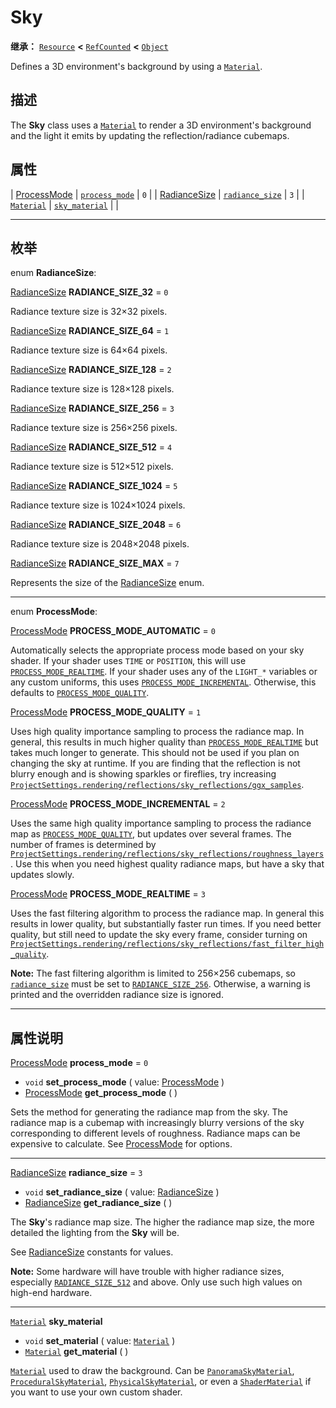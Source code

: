 <!-- ⚠ 请勿编辑本文件 ⚠ -->
<!-- 本文档使用脚本从 WeDot 引擎源码仓库生成。 -->
<!-- 生成脚本：https://github.com/WeDot-Engine/WeDot/tree/4.3/doc/tools/make_md.py； -->
<!-- 原文件：https://github.com/WeDot-Engine/WeDot/tree/4.3/doc/classes/Sky.xml。 -->

<div id="_class_sky"></div>

# Sky

**继承：** [`Resource`](class_resource.md) **<** [`RefCounted`](class_refcounted.md) **<** [`Object`](class_object.md)

Defines a 3D environment's background by using a [`Material`](class_material.md).

## 描述

The **Sky** class uses a [`Material`](class_material.md) to render a 3D environment's background and the light it emits by updating the reflection/radiance cubemaps.

## 属性

| [ProcessMode](#enum_sky_processmode)   | [`process_mode`](#class_sky_property_process_mode)   | ``0`` |
| [RadianceSize](#enum_sky_radiancesize) | [`radiance_size`](#class_sky_property_radiance_size) | ``3`` |
| [`Material`](class_material.md)        | [`sky_material`](#class_sky_property_sky_material)   |       |

<!-- rst-class:: classref-section-separator -->

---

## 枚举

<div id="_class_enum_sky_radiancesize"></div>

enum **RadianceSize**: <div id="enum_sky_radiancesize"></div>

<div id="_class_sky_constant_radiance_size_32"></div>

[RadianceSize](#enum_sky_radiancesize) **RADIANCE_SIZE_32** = ``0``

Radiance texture size is 32×32 pixels.

<div id="_class_sky_constant_radiance_size_64"></div>

[RadianceSize](#enum_sky_radiancesize) **RADIANCE_SIZE_64** = ``1``

Radiance texture size is 64×64 pixels.

<div id="_class_sky_constant_radiance_size_128"></div>

[RadianceSize](#enum_sky_radiancesize) **RADIANCE_SIZE_128** = ``2``

Radiance texture size is 128×128 pixels.

<div id="_class_sky_constant_radiance_size_256"></div>

[RadianceSize](#enum_sky_radiancesize) **RADIANCE_SIZE_256** = ``3``

Radiance texture size is 256×256 pixels.

<div id="_class_sky_constant_radiance_size_512"></div>

[RadianceSize](#enum_sky_radiancesize) **RADIANCE_SIZE_512** = ``4``

Radiance texture size is 512×512 pixels.

<div id="_class_sky_constant_radiance_size_1024"></div>

[RadianceSize](#enum_sky_radiancesize) **RADIANCE_SIZE_1024** = ``5``

Radiance texture size is 1024×1024 pixels.

<div id="_class_sky_constant_radiance_size_2048"></div>

[RadianceSize](#enum_sky_radiancesize) **RADIANCE_SIZE_2048** = ``6``

Radiance texture size is 2048×2048 pixels.

<div id="_class_sky_constant_radiance_size_max"></div>

[RadianceSize](#enum_sky_radiancesize) **RADIANCE_SIZE_MAX** = ``7``

Represents the size of the [RadianceSize](#enum_sky_radiancesize) enum.

<!-- rst-class:: classref-item-separator -->

---

<div id="_class_enum_sky_processmode"></div>

enum **ProcessMode**: <div id="enum_sky_processmode"></div>

<div id="_class_sky_constant_process_mode_automatic"></div>

[ProcessMode](#enum_sky_processmode) **PROCESS_MODE_AUTOMATIC** = ``0``

Automatically selects the appropriate process mode based on your sky shader. If your shader uses `TIME` or `POSITION`, this will use [`PROCESS_MODE_REALTIME`](#class_sky_constant_process_mode_realtime). If your shader uses any of the `LIGHT_*` variables or any custom uniforms, this uses [`PROCESS_MODE_INCREMENTAL`](#class_sky_constant_process_mode_incremental). Otherwise, this defaults to [`PROCESS_MODE_QUALITY`](#class_sky_constant_process_mode_quality).

<div id="_class_sky_constant_process_mode_quality"></div>

[ProcessMode](#enum_sky_processmode) **PROCESS_MODE_QUALITY** = ``1``

Uses high quality importance sampling to process the radiance map. In general, this results in much higher quality than [`PROCESS_MODE_REALTIME`](#class_sky_constant_process_mode_realtime) but takes much longer to generate. This should not be used if you plan on changing the sky at runtime. If you are finding that the reflection is not blurry enough and is showing sparkles or fireflies, try increasing [`ProjectSettings.rendering/reflections/sky_reflections/ggx_samples`](#class_projectsettings_property_rendering/reflections/sky_reflections/ggx_samples).

<div id="_class_sky_constant_process_mode_incremental"></div>

[ProcessMode](#enum_sky_processmode) **PROCESS_MODE_INCREMENTAL** = ``2``

Uses the same high quality importance sampling to process the radiance map as [`PROCESS_MODE_QUALITY`](#class_sky_constant_process_mode_quality), but updates over several frames. The number of frames is determined by [`ProjectSettings.rendering/reflections/sky_reflections/roughness_layers`](#class_projectsettings_property_rendering/reflections/sky_reflections/roughness_layers). Use this when you need highest quality radiance maps, but have a sky that updates slowly.

<div id="_class_sky_constant_process_mode_realtime"></div>

[ProcessMode](#enum_sky_processmode) **PROCESS_MODE_REALTIME** = ``3``

Uses the fast filtering algorithm to process the radiance map. In general this results in lower quality, but substantially faster run times. If you need better quality, but still need to update the sky every frame, consider turning on [`ProjectSettings.rendering/reflections/sky_reflections/fast_filter_high_quality`](#class_projectsettings_property_rendering/reflections/sky_reflections/fast_filter_high_quality).

 **Note:** The fast filtering algorithm is limited to 256×256 cubemaps, so [`radiance_size`](#class_sky_property_radiance_size) must be set to [`RADIANCE_SIZE_256`](#class_sky_constant_radiance_size_256). Otherwise, a warning is printed and the overridden radiance size is ignored.

<!-- rst-class:: classref-section-separator -->

---

## 属性说明

<div id="_class_sky_property_process_mode"></div>

[ProcessMode](#enum_sky_processmode) **process_mode** = ``0`` <div id="class_sky_property_process_mode"></div>

- `void` **set_process_mode** ( value: [ProcessMode](#enum_sky_processmode) )
- [ProcessMode](#enum_sky_processmode) **get_process_mode** ( )

Sets the method for generating the radiance map from the sky. The radiance map is a cubemap with increasingly blurry versions of the sky corresponding to different levels of roughness. Radiance maps can be expensive to calculate. See [ProcessMode](#enum_sky_processmode) for options.

<!-- rst-class:: classref-item-separator -->

---

<div id="_class_sky_property_radiance_size"></div>

[RadianceSize](#enum_sky_radiancesize) **radiance_size** = ``3`` <div id="class_sky_property_radiance_size"></div>

- `void` **set_radiance_size** ( value: [RadianceSize](#enum_sky_radiancesize) )
- [RadianceSize](#enum_sky_radiancesize) **get_radiance_size** ( )

The **Sky**'s radiance map size. The higher the radiance map size, the more detailed the lighting from the **Sky** will be.

See [RadianceSize](#enum_sky_radiancesize) constants for values.

 **Note:** Some hardware will have trouble with higher radiance sizes, especially [`RADIANCE_SIZE_512`](#class_sky_constant_radiance_size_512) and above. Only use such high values on high-end hardware.

<!-- rst-class:: classref-item-separator -->

---

<div id="_class_sky_property_sky_material"></div>

[`Material`](class_material.md) **sky_material** <div id="class_sky_property_sky_material"></div>

- `void` **set_material** ( value: [`Material`](class_material.md) )
- [`Material`](class_material.md) **get_material** ( )

[`Material`](class_material.md) used to draw the background. Can be [`PanoramaSkyMaterial`](class_panoramaskymaterial.md), [`ProceduralSkyMaterial`](class_proceduralskymaterial.md), [`PhysicalSkyMaterial`](class_physicalskymaterial.md), or even a [`ShaderMaterial`](class_shadermaterial.md) if you want to use your own custom shader.

[^virtual]: 本方法通常需要用户覆盖才能生效。
[^const]: 本方法无副作用，不会修改该实例的任何成员变量。
[^vararg]: 本方法除了能接受在此处描述的参数外，还能够继续接受任意数量的参数。
[^constructor]: 本方法用于构造某个类型。
[^static]: 调用本方法无需实例，可直接使用类名进行调用。
[^operator]: 本方法描述的是使用本类型作为左操作数的有效运算符。
[^bitfield]: 这个值是由下列位标志构成位掩码的整数。
[^void]: 无返回值。
